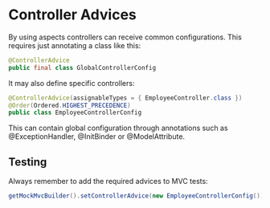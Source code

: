 # Controller Advices

By using aspects controllers can receive common configurations. This requires just annotating a class like this:

```java
@ControllerAdvice
public final class GlobalControllerConfig
```

It may also define specific controllers:

```java
@ControllerAdvice(assignableTypes = { EmployeeController.class })
@Order(Ordered.HIGHEST_PRECEDENCE)
public class EmployeeControllerConfig
```

This can contain global configuration through annotations such as @ExceptionHandler, @InitBinder or @ModelAttribute.

## Testing

Always remember to add the required advices to MVC tests:

```java
getMockMvcBuilder().setControllerAdvice(new EmployeeControllerConfig())
```



